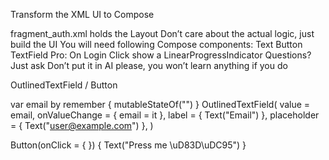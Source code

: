 Transform the XML UI to Compose


fragment_auth.xml holds the Layout
Don’t care about the actual logic, just build the UI
You will need following Compose components:
Text
Button
TextField
Pro: On Login Click show a LinearProgressIndicator
Questions? Just ask
Don’t put it in AI please, you won’t learn anything if you do


OutlinedTextField / Button

var email by remember { mutableStateOf("") }
OutlinedTextField(
    value = email,
    onValueChange = { email = it },
    label = { Text("Email") },
    placeholder = { Text("user@example.com") },
)

Button(onClick = { }) {
    Text("Press me \uD83D\uDC95")
}
 

